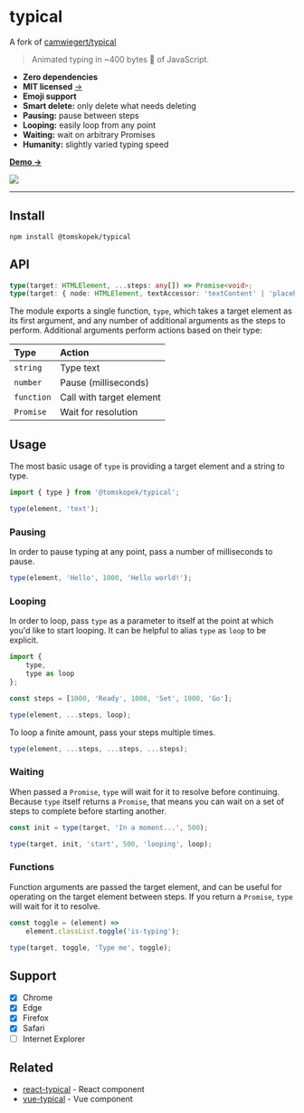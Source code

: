# typical

A fork of [camwiegert/typical](https://github.com/camwiegert/typical)

> Animated typing in ~400 bytes :blowfish: of JavaScript.

- **Zero dependencies**
- **MIT licensed** [→](https://github.com/tomskopek/typical/tree/master/LICENSE)
- **Emoji support**
- **Smart delete:** only delete what needs deleting
- **Pausing:** pause between steps
- **Looping:** easily loop from any point
- **Waiting:** wait on arbitrary Promises
- **Humanity:** slightly varied typing speed

[**Demo →**](https://codepen.io/camwiegert/pen/rNNepYo)

[![](https://repository-images.githubusercontent.com/211405607/1dd6e300-f8b2-11e9-8260-26ad1d49db17)](https://codepen.io/camwiegert/pen/rNNepYo "Demo on CodePen")

---

## Install

```shell
npm install @tomskopek/typical
```

## API

```typescript
type(target: HTMLElement, ...steps: any[]) => Promise<void>;
type(target: { node: HTMLElement, textAccessor: 'textContent' | 'placeholder' }, ...steps: any[]) => Promise<void>;
```

The module exports a single function, `type`, which takes a target element as its first argument, and any number of additional arguments as the steps to perform. Additional arguments perform actions based on their type:

| Type       | Action                   |
|:-----------|:-------------------------|
| `string`   | Type text                |
| `number`   | Pause (milliseconds)     |
| `function` | Call with target element |
| `Promise`  | Wait for resolution      |

## Usage

The most basic usage of `type` is providing a target element and a string to type.

```javascript
import { type } from '@tomskopek/typical';

type(element, 'text');
```

### Pausing

In order to pause typing at any point, pass a number of milliseconds to pause.

```javascript
type(element, 'Hello', 1000, 'Hello world!');
```

### Looping

In order to loop, pass `type` as a parameter to itself at the point at which you'd like to start looping. It can be helpful to alias `type` as `loop` to be explicit.

```javascript
import {
    type,
    type as loop
};

const steps = [1000, 'Ready', 1000, 'Set', 1000, 'Go'];

type(element, ...steps, loop);
```

To loop a finite amount, pass your steps multiple times.

```javascript
type(element, ...steps, ...steps, ...steps);
```

### Waiting

When passed a `Promise`, `type` will wait for it to resolve before continuing. Because `type` itself returns a `Promise`, that means you can wait on a set of steps to complete before starting another.

```javascript
const init = type(target, 'In a moment...', 500);

type(target, init, 'start', 500, 'looping', loop);
```

### Functions

Function arguments are passed the target element, and can be useful for operating on the target element between steps. If you return a `Promise`, `type` will wait for it to resolve.

```javascript
const toggle = (element) =>
    element.classList.toggle('is-typing');

type(target, toggle, 'Type me', toggle);
```

## Support

- [x] Chrome
- [x] Edge
- [x] Firefox
- [x] Safari
- [ ] Internet Explorer

## Related

- [react-typical](https://github.com/catalinmiron/react-typical) - React component
- [vue-typical](https://github.com/Turkyden/vue-typical) - Vue component

